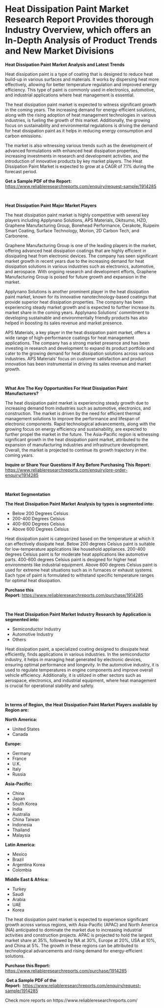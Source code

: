 <p><h1>Heat Dissipation Paint Market Research Report Provides thorough Industry Overview, which offers an In-Depth Analysis of Product Trends and New Market Divisions</h1></p><p><strong>Heat Dissipation Paint Market Analysis and Latest Trends</strong></p>
<p><p>Heat dissipation paint is a type of coating that is designed to reduce heat build-up in various surfaces and materials. It works by dispersing heat more effectively, allowing for better temperature regulation and improved energy efficiency. This type of paint is commonly used in electronics, automotive, and industrial applications where heat management is essential.</p><p>The heat dissipation paint market is expected to witness significant growth in the coming years. The increasing demand for energy-efficient solutions, along with the rising adoption of heat management technologies in various industries, is fueling the growth of this market. Additionally, the growing focus on sustainability and environmental regulations is driving the demand for heat dissipation paint as it helps in reducing energy consumption and carbon emissions.</p><p>The market is also witnessing various trends such as the development of advanced formulations with enhanced heat dissipation properties, increasing investments in research and development activities, and the introduction of innovative products by key market players. The Heat Dissipation Paint Market is expected to grow at a CAGR of 7.1% during the forecast period.</p></p>
<p><strong>Get a Sample PDF of the Report:&nbsp;</strong> <a href="https://www.reliableresearchreports.com/enquiry/request-sample/1914285">https://www.reliableresearchreports.com/enquiry/request-sample/1914285</a></p>
<p>&nbsp;</p>
<p><strong>Heat Dissipation Paint Major Market Players</strong></p>
<p><p>The heat dissipation paint market is highly competitive with several key players including Applynano Solutions, APS Materials, Okitsumo, HZO, Graphene Manufacturing Group, Bonehead Performance, Cerakote, Ruipeim Smart Coating, Surface Technology, Morion, 2D Carbon Tech, and Carbonene.</p><p>Graphene Manufacturing Group is one of the leading players in the market, offering advanced heat dissipation coatings that are highly efficient in dissipating heat from electronic devices. The company has seen significant market growth in recent years due to the increasing demand for heat dissipation solutions in various industries such as electronics, automotive, and aerospace. With ongoing research and development efforts, Graphene Manufacturing Group is poised for future growth and expansion in the market.</p><p>Applynano Solutions is another prominent player in the heat dissipation paint market, known for its innovative nanotechnology-based coatings that provide superior heat dissipation properties. The company has been experiencing steady market growth and is expected to further increase its market share in the coming years. Applynano Solutions' commitment to developing sustainable and environmentally friendly products has also helped in boosting its sales revenue and market presence.</p><p>APS Materials, a key player in the heat dissipation paint market, offers a wide range of high-performance coatings for heat management applications. The company has a strong market presence and has been investing in research and development to expand its product portfolio and cater to the growing demand for heat dissipation solutions across various industries. APS Materials' focus on customer satisfaction and product innovation has been instrumental in driving its sales revenue and market growth.</p></p>
<p>&nbsp;</p>
<p><strong>What Are The Key Opportunities For Heat Dissipation Paint Manufacturers?</strong></p>
<p><p>The heat dissipation paint market is experiencing steady growth due to increasing demand from industries such as automotive, electronics, and construction. The market is driven by the need for efficient thermal management solutions to improve the performance and lifespan of electronic components. Rapid technological advancements, along with the growing focus on energy efficiency and sustainability, are expected to further propel the market in the future. The Asia-Pacific region is witnessing significant growth in the heat dissipation paint market, attributed to the expansion of manufacturing industries and infrastructure development. Overall, the market is projected to continue its growth trajectory in the coming years.</p></p>
<p><strong>Inquire or Share Your Questions If Any Before Purchasing This Report:</strong> <a href="https://www.reliableresearchreports.com/enquiry/pre-order-enquiry/1914285">https://www.reliableresearchreports.com/enquiry/pre-order-enquiry/1914285</a></p>
<p>&nbsp;</p>
<p><strong>Market Segmentation</strong></p>
<p><strong>The Heat Dissipation Paint Market Analysis by types is segmented into:</strong></p>
<p><ul><li>Below 200 Degrees Celsius</li><li>200-400 Degrees Celsius</li><li>400-600 Degrees Celsius</li><li>Above 600 Degrees Celsius</li></ul></p>
<p><p>Heat dissipation paint is categorized based on the temperature at which it can effectively dissipate heat. Below 200 degrees Celsius paint is suitable for low-temperature applications like household appliances. 200-400 degrees Celsius paint is for moderate heat applications like automotive parts. 400-600 degrees Celsius paint is designed for higher heat environments like industrial equipment. Above 600 degrees Celsius paint is used for extreme heat situations such as in furnaces or exhaust systems. Each type of paint is formulated to withstand specific temperature ranges for optimal heat dissipation.</p></p>
<p><strong>Purchase this Report:&nbsp;</strong><a href="https://www.reliableresearchreports.com/purchase/1914285">https://www.reliableresearchreports.com/purchase/1914285</a></p>
<p>&nbsp;</p>
<p><strong>The Heat Dissipation Paint Market Industry Research by Application is segmented into:</strong></p>
<p><ul><li>Semiconductor Industry</li><li>Automotive Industry</li><li>Others</li></ul></p>
<p><p>Heat dissipation paint, a specialized coating designed to dissipate heat efficiently, finds applications in various industries. In the semiconductor industry, it helps in managing heat generated by electronic devices, ensuring optimal performance and longevity. In the automotive industry, it is used to regulate temperatures in engine components and improve overall vehicle efficiency. Additionally, it is utilized in other sectors such as aerospace, electronics, and industrial equipment, where heat management is crucial for operational stability and safety.</p></p>
<p>&nbsp;</p>
<p><strong>In terms of Region, the Heat Dissipation Paint Market Players available by Region are:</strong></p>
<p>
    <p> <strong> North America: </strong>
        <ul>
            <li>United States</li>
            <li>Canada</li>
        </ul>
        </p> 
    <p> <strong> Europe: </strong>
        <ul>
            <li>Germany</li>
            <li>France</li>
            <li>U.K.</li>
            <li>Italy</li>
            <li>Russia</li>
        </ul>
        </p> 
    <p> <strong> Asia-Pacific: </strong>
        <ul>
            <li>China</li>
            <li>Japan</li>
            <li>South Korea</li>
            <li>India</li>
            <li>Australia</li>
            <li>China Taiwan</li>
            <li>Indonesia</li>
            <li>Thailand</li>
            <li>Malaysia</li>
        </ul>
        </p> 
    <p> <strong> Latin America: </strong>
        <ul>
            <li>Mexico</li>
            <li>Brazil</li>
            <li>Argentina Korea</li>
            <li>Colombia</li>
        </ul>
        </p> 
    <p> <strong> Middle East & Africa: </strong>
        <ul>
            <li>Turkey</li>
            <li>Saudi</li>
            <li>Arabia</li>
            <li>UAE</li>
            <li>Korea</li>
        </ul>
    </p>
    </p>
<p><p>The heat dissipation paint market is expected to experience significant growth across various regions, with Asia-Pacific (APAC) and North America (NA) anticipated to dominate the market due to increasing industrial activities and construction projects. APAC is projected to hold the largest market share at 35%, followed by NA at 30%, Europe at 20%, USA at 10%, and China at 5%. The growth in these regions can be attributed to technological advancements and rising demand for energy-efficient solutions.</p></p>
<p><strong>Purchase this Report: </strong><a href="https://www.reliableresearchreports.com/purchase/1914285">https://www.reliableresearchreports.com/purchase/1914285</a></p>
<p>&nbsp;<strong>Get a Sample PDF of the Report:&nbsp;&nbsp;</strong><a href="https://www.reliableresearchreports.com/enquiry/request-sample/1914285">https://www.reliableresearchreports.com/enquiry/request-sample/1914285</a></p>
<p><strong></strong></p>
<p>Check more reports on https://www.reliableresearchreports.com/</p>